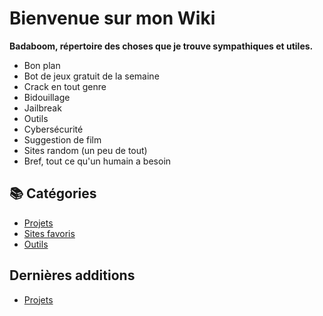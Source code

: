 # Bienvenue sur mon Wiki

**Badaboom, répertoire des choses que je trouve sympathiques et utiles.**
- Bon plan
- Bot de jeux gratuit de la semaine
- Crack en tout genre
- Bidouillage
- Jailbreak
- Outils
- Cybersécurité
- Suggestion de film
- Sites random (un peu de tout)
- Bref, tout ce qu'un humain a besoin

## 📚 Catégories

- [Projets](Projets)
- [Sites favoris](sites)
- [Outils](outils)

## Dernières additions

- [Projets](Projets)
